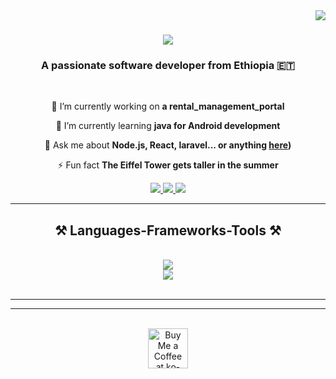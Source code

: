 <img align="right" src="https://visitor-badge.laobi.icu/badge?page_id=salesp07.salesp07" />

<h1 align="center">
    <img src="https://readme-typing-svg.herokuapp.com/?font=Righteous&size=35&center=true&vCenter=true&width=500&height=70&duration=4000&lines=Hi+There!+👋;+I'm+Tsion+Beyene!;" />
</h1>

<h3 align="center">A passionate software developer from Ethiopia 🇪🇹 </h3>

<br/>

<div align="center">
 
 🔭 I’m currently working on **a rental_management_portal**
 
 🌱 I’m currently learning **java for Android development**

💬 Ask me about **Node.js, React, laravel... or anything [here](https://github.com/tsibeyeu/tsibeyeu/issues))**

⚡ Fun fact **The Eiffel Tower gets taller in the summer**

 </div>
 
<div align="center"> 
  <a href="mailto:tsibeyeu@gmail.com">
    <img src="https://img.shields.io/badge/Gmail-333333?style=for-the-badge&logo=gmail&logoColor=red" />
  </a>
  <a href="https://www.linkedin.com/in/tsion-beyene" target="_blank">
    <img src="https://img.shields.io/badge/LinkedIn-0077B5?style=for-the-badge&logo=linkedin&logoColor=white" target="_blank" />
  </a>
  <a href="tsion-portfolio.netlify.app" target="_blank">
     <img src="https://img.shields.io/badge/Portfolio-FF5722?style=for-the-badge&logo=todoist&logoColor=white" target="_blank" /> <!-- sqlite, safari, google-chrome are other good icon options -->
  </a>
</div>

 <hr/>
 
<h2 align="center">⚒️ Languages-Frameworks-Tools ⚒️</h2>
<br/>
<div align="center">
    <img src="https://skillicons.dev/icons?i=react,bootstrap,html,css,sass,vscode,github,tailwind,git" /><br>
    <img src="https://skillicons.dev/icons?i=nodejs,python,javascript,express,laravel,java,nextjs,mysql,php" /><br>
</div>

<br/>
<hr/>







<hr/>

<br/>

<div align="center">
<a href='https://ko-fi.com/V7V4RAK9C' target='_blank'><img height='64' style='border:0px;height:64px;' src='https://storage.ko-fi.com/cdn/kofi1.png?v=3' border='0' alt='Buy Me a Coffee at ko-fi.com' /></a>
</div>

<br/>
